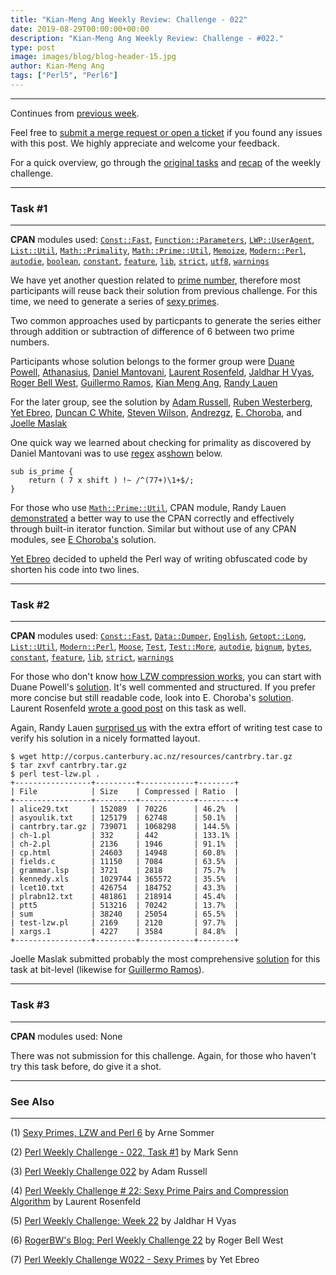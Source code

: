 ```yaml
---
title: "Kian-Meng Ang Weekly Review: Challenge - 022"
date: 2019-08-29T00:00:00+00:00
description: "Kian-Meng Ang Weekly Review: Challenge - #022."
type: post
image: images/blog/blog-header-15.jpg
author: Kian-Meng Ang
tags: ["Perl5", "Perl6"]
---
```

***
Continues from [previous week](/blog/review-challenge-021/).

Feel free to [submit a merge request or open a ticket](https://github.com/manwar/perlweeklychallenge) if you found any issues with this post. We highly appreciate and welcome your feedback.

For a quick overview, go through the [original tasks](/blog/perl-weekly-challenge-022/) and [recap](/blog/recap-challenge-022/) of the weekly challenge.


***
### Task #1
***

**CPAN** modules used: [`Const::Fast`](https://metacpan.org/pod/Const::Fast), [`Function::Parameters`](https://metacpan.org/pod/Function::Parameters), [`LWP::UserAgent`](https://metacpan.org/pod/LWP::UserAgent), [`List::Util`](https://metacpan.org/pod/List::Util), [`Math::Primality`](https://metacpan.org/pod/Math::Primality), [`Math::Prime::Util`](https://metacpan.org/pod/Math::Prime::Util), [`Memoize`](https://metacpan.org/pod/Memoize), [`Modern::Perl`](https://metacpan.org/pod/Modern::Perl), [`autodie`](https://metacpan.org/pod/autodie), [`boolean`](https://metacpan.org/pod/boolean), [`constant`](https://metacpan.org/pod/constant), [`feature`](https://metacpan.org/pod/feature), [`lib`](https://metacpan.org/pod/lib), [`strict`](https://metacpan.org/pod/strict), [`utf8`](https://metacpan.org/pod/utf8), [`warnings`](https://metacpan.org/pod/warnings)

We have yet another question related to [prime number](https://en.wikipedia.org/wiki/Prime_number), therefore most participants will reuse back their solution from previous challenge. For this time, we need to generate a series of [sexy primes](https://en.wikipedia.org/wiki/Sexy_prime).

Two common approaches used by particpants to generate the series either through
addition or subtraction of difference of 6 between two prime numbers.

Participants whose solution belongs to the former group were [Duane Powell](https://github.com/manwar/perlweeklychallenge-club/blob/master/challenge-022/duane-powell/perl5/ch-1.pl),
[Athanasius](https://github.com/manwar/perlweeklychallenge-club/blob/master/challenge-022/athanasius/perl5/ch-1.pl), [Daniel Mantovani](https://github.com/manwar/perlweeklychallenge-club/blob/master/challenge-022/daniel-mantovani/perl5/ch-1.pl), [Laurent Rosenfeld](https://github.com/manwar/perlweeklychallenge-club/blob/master/challenge-022/laurent-rosenfeld/perl5/ch-1.pl), [Jaldhar H Vyas](https://github.com/manwar/perlweeklychallenge-club/blob/master/challenge-022/jaldhar-h-vyas/perl5/ch-1.pl), [Roger Bell West](https://github.com/manwar/perlweeklychallenge-club/blob/master/challenge-022/roger-bell-west/perl5/ch-1.pl), [Guillermo Ramos](https://github.com/manwar/perlweeklychallenge-club/blob/master/challenge-022/guillermo-ramos/perl5/ch-1.pl), [Kian Meng Ang](https://github.com/manwar/perlweeklychallenge-club/blob/master/challenge-022/kian-meng-ang/perl5/ch-1.pl), [Randy Lauen](https://github.com/manwar/perlweeklychallenge-club/blob/master/challenge-022/randy-lauen/perl5/ch-1.pl)

For the later group, see the solution by [Adam Russell](https://github.com/manwar/perlweeklychallenge-club/blob/master/challenge-022/adam-russell/perl5/ch-1.pl), [Ruben Westerberg](https://github.com/manwar/perlweeklychallenge-club/blob/master/challenge-022/ruben-westerberg/perl5/ch-1.pl), [Yet Ebreo](https://github.com/manwar/perlweeklychallenge-club/blob/master/challenge-022/yet-ebreo/perl5/ch-1.pl), [Duncan C White](https://github.com/manwar/perlweeklychallenge-club/blob/master/challenge-022/duncan-c-white/perl5/ch-1.pl), [Steven Wilson](https://github.com/manwar/perlweeklychallenge-club/blob/master/challenge-022/steven-wilson/perl5/ch-1.pl), [Andrezgz](https://github.com/manwar/perlweeklychallenge-club/blob/master/challenge-022/andrezgz/perl5/ch-1.pl), [E. Choroba](https://github.com/manwar/perlweeklychallenge-club/blob/master/challenge-022/e-choroba/perl5/ch-1.pl), and [Joelle Maslak](https://github.com/manwar/perlweeklychallenge-club/blob/master/challenge-022/joelle-maslak/perl5/ch-1.pl)

One quick way we learned about checking for primality as discovered by Daniel Mantovani was to use [regex](https://iluxonchik.github.io/regular-expression-check-if-number-is-prime/) as[shown](https://github.com/manwar/perlweeklychallenge-club/blob/master/challenge-022/daniel-mantovani/perl5/ch-1.pl) below.

    sub is_prime {
        return ( 7 x shift ) !~ /^(77+)\1+$/;
    }

For those who use [`Math::Prime::Util`](https://metacpan.org/pod/Math::Prime::Util), CPAN module, Randy Lauen [demonstrated](https://github.com/manwar/perlweeklychallenge-club/blob/master/challenge-022/randy-lauen/perl5/ch-1.pl) a better way to use the CPAN correctly and effectively through built-in iterator function. Similar but without use of any CPAN modules, see [E Choroba's](https://github.com/manwar/perlweeklychallenge-club/blob/master/challenge-022/e-choroba/perl5/ch-1.pl) solution.

[Yet Ebreo](https://github.com/manwar/perlweeklychallenge-club/blob/master/challenge-022/yet-ebreo/perl5/ch-1.pl) decided to upheld the Perl way of writing obfuscated code by shorten his code into two lines.

***
### Task #2
***

**CPAN** modules used: [`Const::Fast`](https://metacpan.org/pod/Const::Fast), [`Data::Dumper`](https://metacpan.org/pod/Data::Dumper), [`English`](https://metacpan.org/pod/English), [`Getopt::Long`](https://metacpan.org/pod/Getopt::Long), [`List::Util`](https://metacpan.org/pod/List::Util), [`Modern::Perl`](https://metacpan.org/pod/Modern::Perl), [`Moose`](https://metacpan.org/pod/Moose), [`Test`](https://metacpan.org/pod/Test), [`Test::More`](https://metacpan.org/pod/Test::More), [`autodie`](https://metacpan.org/pod/autodie), [`bignum`](https://metacpan.org/pod/bignum), [`bytes`](https://metacpan.org/pod/bytes), [`constant`](https://metacpan.org/pod/constant), [`feature`](https://metacpan.org/pod/feature), [`lib`](https://metacpan.org/pod/lib), [`strict`](https://metacpan.org/pod/strict), [`warnings`](https://metacpan.org/pod/warnings)

For those who don't know [how LZW compression works](https://en.wikipedia.org/wiki/Lempel%E2%80%93Ziv%E2%80%93Welch), you can start with Duane Powell's [solution](https://github.com/manwar/perlweeklychallenge-club/blob/master/challenge-022/duane-powell/perl5/ch-2.pl). It's well commented and structured. If you prefer more concise but still readable code, look into E. Choroba's [solution](https://github.com/manwar/perlweeklychallenge-club/blob/master/challenge-022/e-choroba/perl5/ch-2.pl). Laurent Rosenfeld [wrote a good post](http://blogs.perl.org/users/laurent_r/2019/08/perl-weekly-challenge-22-sexy-prime-pairs-and-compression-algorithm.html) on this task as well.

Again, Randy Lauen [surprised us](https://github.com/manwar/perlweeklychallenge-club/blob/master/challenge-022/randy-lauen/perl5/ch-2.pl) with the extra effort of writing test case to verify his solution in a nicely formatted layout.

    $ wget http://corpus.canterbury.ac.nz/resources/cantrbry.tar.gz
    $ tar zxvf cantrbry.tar.gz
    $ perl test-lzw.pl .
    +-----------------+---------+------------+--------+
    | File            | Size    | Compressed | Ratio  |
    +-----------------+---------+------------+--------+
    | alice29.txt     | 152089  | 70226      | 46.2%  |
    | asyoulik.txt    | 125179  | 62748      | 50.1%  |
    | cantrbry.tar.gz | 739071  | 1068298    | 144.5% |
    | ch-1.pl         | 332     | 442        | 133.1% |
    | ch-2.pl         | 2136    | 1946       | 91.1%  |
    | cp.html         | 24603   | 14948      | 60.8%  |
    | fields.c        | 11150   | 7084       | 63.5%  |
    | grammar.lsp     | 3721    | 2818       | 75.7%  |
    | kennedy.xls     | 1029744 | 365572     | 35.5%  |
    | lcet10.txt      | 426754  | 184752     | 43.3%  |
    | plrabn12.txt    | 481861  | 218914     | 45.4%  |
    | ptt5            | 513216  | 70242      | 13.7%  |
    | sum             | 38240   | 25054      | 65.5%  |
    | test-lzw.pl     | 2169    | 2120       | 97.7%  |
    | xargs.1         | 4227    | 3584       | 84.8%  |
    +-----------------+---------+------------+--------+

Joelle Maslak submitted probably the most comprehensive [solution](https://github.com/manwar/perlweeklychallenge-club/blob/master/challenge-022/joelle-maslak/perl5/ch-2.pl) for this task at bit-level (likewise for [Guillermo Ramos](https://github.com/manwar/perlweeklychallenge-club/blob/master/challenge-022/guillermo-ramos/perl5/ch-2.pl)).

***
### Task #3
***

**CPAN** modules used: None

There was not submission for this challenge. Again, for those who haven't try this task before, do give it a shot.

***
### See Also
***

(1) [Sexy Primes, LZW and Perl 6](https://perl6.eu/prime-lzw.html) by Arne Sommer


(2) [Perl Weekly Challenge - 022, Task #1](https://engineering.purdue.edu/~mark/pwc-022-1.pdf) by Mark Senn


(3) [Perl Weekly Challenge 022](https://adamcrussell.livejournal.com/7521.html) by Adam Russell


(4) [Perl Weekly Challenge # 22: Sexy Prime Pairs and Compression Algorithm](http://blogs.perl.org/users/laurent_r/2019/08/perl-weekly-challenge-22-sexy-prime-pairs-and-compression-algorithm.html) by Laurent Rosenfeld


(5) [Perl Weekly Challenge: Week 22](https://www.braincells.com/perl/2019/08/perl_weekly_challenge_week_22.html) by Jaldhar H Vyas


(6) [RogerBW's Blog: Perl Weekly Challenge 22](https://blog.firedrake.org/archive/2019/08/Perl_Weekly_Challenge_22.html) by Roger Bell West


(7) [Perl Weekly Challenge W022 - Sexy Primes](http://blogs.perl.org/users/yet_ebreo/2019/08/perl-weekly-challenge-w022.html) by Yet Ebreo
